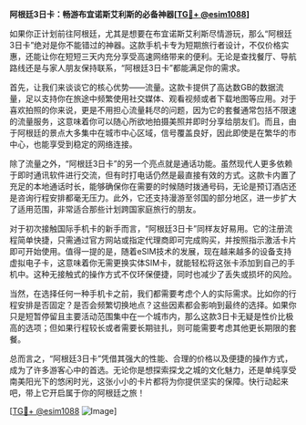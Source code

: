 **阿根廷3日卡：畅游布宜诺斯艾利斯的必备神器[[TG💪+ @esim1088](https://t.me/s/esim1088)]**

如果你正计划前往阿根廷，尤其是想要在布宜诺斯艾利斯尽情游玩，那么“阿根廷3日卡”绝对是你不能错过的神器。这款手机卡专为短期旅行者设计，不仅价格实惠，还能让你在短短三天内充分享受高速网络带来的便利。无论是查找餐厅、导航路线还是与家人朋友保持联系，“阿根廷3日卡”都能满足你的需求。

首先，让我们来谈谈它的核心优势——流量。这款卡提供了高达数GB的数据流量，足以支持你在旅途中频繁使用社交媒体、观看视频或者下载地图等应用。对于喜欢拍照的你来说，更是不用担心流量耗尽的问题，因为它的套餐通常包括不限速的流量服务，这意味着你可以随心所欲地拍摄美照并即时分享给朋友们。而且，由于阿根廷的景点大多集中在城市中心区域，信号覆盖良好，因此即使是在繁华的市中心，也能享受到稳定的网络连接。

除了流量之外，“阿根廷3日卡”的另一个亮点就是通话功能。虽然现代人更多依赖于即时通讯软件进行交流，但有时打电话仍然是最直接有效的方式。这款卡内置了充足的本地通话时长，能够确保你在需要的时候随时拨通号码，无论是预订酒店还是咨询行程安排都毫无压力。此外，它还支持漫游至邻国的部分地区，进一步扩大了适用范围，非常适合那些计划跨国家庭旅行的朋友。

对于初次接触国际手机卡的新手而言，“阿根廷3日卡”同样友好易用。它的注册流程简单快捷，只需通过官方网站或指定代理商即可完成购买，并按照指示激活卡片即可开始使用。值得一提的是，随着eSIM技术的发展，现在越来越多的设备支持虚拟电子卡，这意味着你无需更换实体SIM卡，就能轻松将这张卡添加到自己的手机中。这种无接触式的操作方式不仅环保便捷，同时也减少了丢失或损坏的风险。

当然，在选择任何一种手机卡之前，我们都需要考虑个人的实际需求。比如你的行程安排是否固定？是否会频繁切换地点？这些因素都会影响到最终的选择。如果你只是短暂停留且主要活动范围集中在一个城市内，那么这款3日卡无疑是性价比极高的选项；但如果行程较长或者需要长期驻扎，则可能需要考虑其他更长期限的套餐。

总而言之，“阿根廷3日卡”凭借其强大的性能、合理的价格以及便捷的操作方式，成为了许多游客心中的首选。无论你是想探索探戈之城的文化魅力，还是单纯享受南美阳光下的悠闲时光，这张小小的卡片都将为你提供坚实的保障。快行动起来吧，带上它开启属于你的阿根廷之旅！

[[TG💪+ @esim1088](https://t.me/s/esim1088) ![Image](https://i.postimg.cc/4NQfJmqS/Snipaste-2025-05-13-00-14-12.png)]